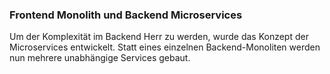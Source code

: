 ### Frontend Monolith und Backend Microservices

Um der Komplexität im Backend Herr zu werden, wurde das Konzept der Microservices entwickelt. Statt eines einzelnen Backend-Monoliten werden nun mehrere unabhängige Services gebaut.
